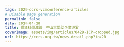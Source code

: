 ```yaml
---
tags: 2024-ccrs-vcmconference-articles
# Disable page generation
permalink: false
date: 2024-04-29
title: 倡議科學減碳　中山大學助企業淨零
coverImage: assets/img/articles/0429-ICP-cropped.jpg
url: https://ccrs.org.tw/news-detail.php?id=20
---
```

